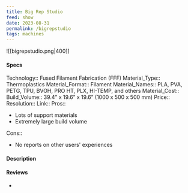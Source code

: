 ```yaml
---
title: Big Rep Studio
feed: show
date: 2023-08-31
permalink: /bigrepstudio
tags: machines
---
```


![[bigrepstudio.png|400]]

#### Specs
Technology:: Fused Filament Fabrication (FFF)
Material_Type:: Thermoplastics
Material_Format:: Filament
Material_Names:: PLA, PVA, PETG, TPU, BVOH, PRO HT, PLX, HI-TEMP, and others
Material_Cost:: 
Build_Volume:: 39.4” x 19.6” x 19.6” (1000 x 500 x 500 mm)
Price:: 
Resolution:: 
Link::
Pros::
- Lots of support materials
- Extremely large build volume

Cons::
- No reports on other users' experiences

#### Description


#### Reviews
- 